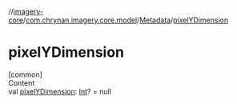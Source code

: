 //[imagery-core](../../../index.md)/[com.chrynan.imagery.core.model](../index.md)/[Metadata](index.md)/[pixelYDimension](pixel-y-dimension.md)



# pixelYDimension  
[common]  
Content  
val [pixelYDimension](pixel-y-dimension.md): [Int](https://kotlinlang.org/api/latest/jvm/stdlib/kotlin/-int/index.html)? = null  



